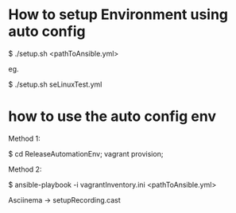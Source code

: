 # How to setup Environment using auto config

$ ./setup.sh <pathToAnsible.yml>

eg.

$ ./setup.sh seLinuxTest.yml

# how to use the auto config env

Method 1:

$ cd ReleaseAutomationEnv; vagrant provision;

Method 2: 

$ ansible-playbook -i vagrantInventory.ini <pathToAnsible.yml>

Asciinema -> setupRecording.cast

